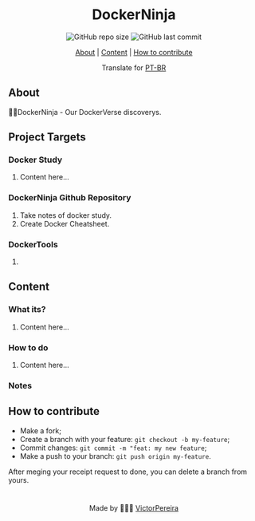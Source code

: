 <h1 align = "center">DockerNinja</h1>

<div align="center">  
   <img alt="GitHub repo size" src="https://img.shields.io/github/repo-size/victorpereiira/DockerNinja">
   <img alt="GitHub last commit" src="https://img.shields.io/github/last-commit/victorpereiira/DockerNinja">
</div>


<p align = "center">
    <a href="#about">About</a>   |
    <a href="#content">Content</a>   |
    <a href="#how-to-contribute">How to contribute</a>   
</p>

<!-- <p align = "center"><img height = '400' src = "https://user-images.githubusercontent.com/64560823/127571876-967811e4-8686-45b2-8140-f35f76dbc58e.gif")
><p>   -->

<div align="center">
    Translate for
    <a href="./github/readme_pt-br.md">PT-BR</a>
</div>


## About
🐱‍👤DockerNinja - Our DockerVerse discoverys.


## Project Targets

### Docker Study

1. Content here...

### DockerNinja Github Repository

1. Take notes of docker study.
2. Create Docker Cheatsheet.

### DockerTools

1. 

## Content

### What its?

1. Content here...
   

### How to do

1. Content here...


### Notes

## How to contribute
- Make a fork;
- Create a branch with your feature: `git checkout -b my-feature`;
- Commit changes: `git commit -m "feat: my new feature`;
- Make a push to your branch: `git push origin my-feature`.

<p>After meging your receipt request to done, you can delete a branch from yours.</p>

#
<p align = "center">
    Made by 👨🏾‍💻
    <a href="https://github.com/VictorPereiira">VictorPereira</a>
</p>